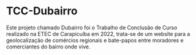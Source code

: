 # TCC-Dubairro
Este projeto chamado Dubairro foi o Trabalho de Conclusão de Curso realizado na ETEC de Carapicuíba em 2022,  trata-se de um website para a geolocalização de comércios regionais e bate-papos entre moradores e comerciantes do bairro onde vive.

